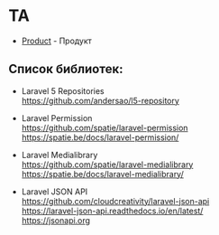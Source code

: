 # ТА

- [Product](Product/Product.md) - Продукт

## Список библиотек:

- Laravel 5 Repositories  
https://github.com/andersao/l5-repository

- Laravel Permission  
https://github.com/spatie/laravel-permission  
https://spatie.be/docs/laravel-permission/

- Laravel Medialibrary  
https://github.com/spatie/laravel-medialibrary  
https://spatie.be/docs/laravel-medialibrary/

- Laravel JSON API  
https://github.com/cloudcreativity/laravel-json-api  
https://laravel-json-api.readthedocs.io/en/latest/  
https://jsonapi.org